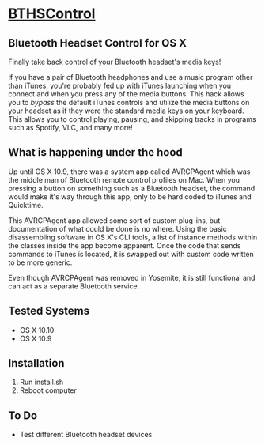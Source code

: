 # [BTHSControl](https://github.com/JamesFator/BTHSControl)
## Bluetooth Headset Control for OS X
Finally take back control of your Bluetooth headset's media keys!

If you have a pair of Bluetooth headphones and use a music program other
than iTunes, you're probably fed up with iTunes launching when you
connect and when you press any of the media buttons. This hack allows you
to *bypass* the default iTunes controls and utilize the media buttons
on your headset as if they were the standard media keys on your keyboard.
This allows you to control playing, pausing, and skipping tracks in
programs such as Spotify, VLC, and many more!

## What is happening under the hood

Up until OS X 10.9, there was a system app called AVRCPAgent which
was the middle man of Bluetooth remote control profiles on Mac.
When you pressing a button on something such as a Bluetooth headset,
the command would make it's way through this app, only to be hard
coded to iTunes and Quicktime.

This AVRCPAgent app allowed some sort of custom plug-ins, but
documentation of what could be done is no where. Using the basic
disassembling software in OS X's CLI tools, a list of instance methods
within the classes inside the app become apparent. Once the code that
sends commands to iTunes is located, it is swapped out with custom
code written to be more generic.

Even though AVRCPAgent was removed in Yosemite, it is still functional
and can act as a separate Bluetooth service.

## Tested Systems

* OS X 10.10
* OS X 10.9

## Installation

1. Run install.sh
2. Reboot computer

## To Do

* Test different Bluetooth headset devices
